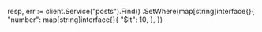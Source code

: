 resp, err := client.Service("posts").Find()
  .SetWhere(map[string]interface{}{
    "number": map[string]interface{}{
      "$lt": 10,
    },
  })
